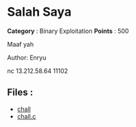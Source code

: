 # Salah Saya

**Category** : Binary Exploitation
**Points** : 500

Maaf yah

Author: Enryu

nc 13.212.58.64 11102

## Files : 
 - [chall](./chall)
 - [chall.c](./chall.c)


